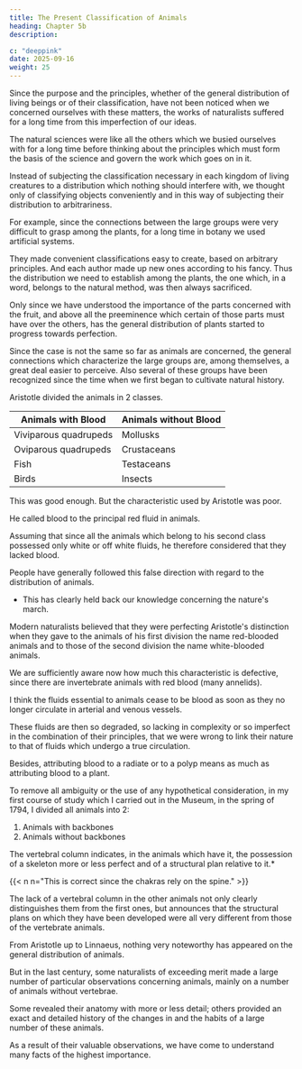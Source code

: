 ```yaml
---
title: The Present Classification of Animals
heading: Chapter 5b
description: 

c: "deeppink"
date: 2025-09-16
weight: 25
---
```




Since the purpose and the principles, whether of the general distribution of living beings or of their classification, have not been noticed when we concerned ourselves with these matters, the works of naturalists suffered for a long time from this imperfection of our ideas. 

The natural sciences were like all the others which we busied ourselves with for a long time before thinking about the principles which must form the basis of the science and govern the work which goes on in it.

Instead of subjecting the classification necessary in each kingdom of living creatures to a distribution which nothing should interfere with, we thought only of classifying objects conveniently and in this way of subjecting their distribution to arbitrariness.

For example, since the connections between the large groups were very difficult to grasp among the plants, for a long time in botany we used artificial systems.

They made convenient classifications easy to create, based on arbitrary principles. And each author made up new ones according to his fancy. Thus the distribution we need to establish among the plants, the one which, in a word, belongs to the natural method, was then always sacrificed. 

Only since we have understood the importance of the parts concerned with the fruit, and above all the preeminence which certain of those parts must have over the others, has the general distribution of plants started to progress towards perfection.

Since the case is not the same so far as animals are concerned, the general connections which characterize the large groups are, among themselves, a great deal easier to perceive. Also several of these groups have been recognized since the time when we first began to cultivate natural history.

Aristotle divided the animals in 2 classes.


Animals with Blood | Animals without Blood
--- | ---
Viviparous quadrupeds | Mollusks
Oviparous quadrupeds | Crustaceans
Fish | Testaceans
Birds | Insects


This was good enough. But the characteristic used by Aristotle was poor.

He called blood to the principal red fluid in animals.

Assuming that since all the animals which belong to his second class possessed only white or off white fluids, he therefore considered that they lacked blood.

<!-- Such was apparently the first sketch of a classification of animals. It is, at least, the oldest we know about. But this classification also gives the first example of a distribution in an sense reversed from the natural order, since we find in it a progression, although a very imperfect one, from the most complex to the simplest. -->

People have generally followed this false direction with regard to the distribution of animals. 
- This has clearly held back our knowledge concerning the nature's march.

Modern naturalists believed that they were perfecting Aristotle's distinction when they gave to the animals of his first division the name red-blooded animals and to those of the second division the name white-blooded animals. 

We are sufficiently aware now how much this characteristic is defective, since there are invertebrate animals with red blood (many annelids).

I think the fluids essential to animals cease to be blood as soon as they no longer circulate in arterial and venous vessels.

These fluids are then so degraded, so lacking in complexity or so imperfect in the combination of their principles, that we were wrong to link their nature to that of fluids which undergo a true circulation.

Besides, attributing blood to a radiate or to a polyp means as much as attributing blood to a plant.

To remove all ambiguity or the use of any hypothetical consideration, in my first course of study which I carried out in the Museum, in the spring of 1794, I divided all animals into 2:

1. Animals with backbones
2. Animals without backbones

The vertebral column indicates, in the animals which have it, the possession of a skeleton more or less perfect and of a structural plan relative to it.*

{{< n n="This is correct since the chakras rely on the spine." >}}


The lack of a vertebral column in the other animals not only clearly distinguishes them from the first ones, but announces that the structural plans on which they have been developed were all very different from those of the vertebrate animals.

From Aristotle up to Linnaeus, nothing very noteworthy has appeared on the general distribution of animals.

But in the last century, some naturalists of exceeding merit made a large number of particular observations concerning animals, mainly on a number of animals without vertebrae. 

Some revealed their anatomy with more or less detail; others provided an exact and detailed history of the changes in and the habits of a large number of these animals. 

As a result of their valuable observations, we have come to understand many facts of the highest importance.

